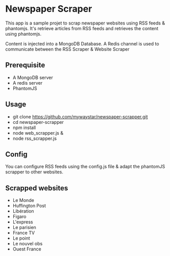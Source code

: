 # Newspaper Scraper

This app is a sample projet to scrap newspaper websites using RSS feeds & phantomjs.
It's retrieve articles from RSS feeds and retrieves the content using phantomjs.

Content is injected into a MongoDB Database. A Redis channel is used to communicate between the RSS Scraper & Website Scraper

## Prerequisite

* A MongoDB server
* A redis server
* PhantomJS

## Usage

* git clone https://github.com/mywaystar/newspaper-scrapper.git
* cd newspaper-scrapper
* npm install
* node web_scrapper.js &
* node rss_scrapper.js

## Config

You can configure RSS feeds using the config.js file & adapt the phantomJS scrapper to other websites.

## Scrapped websites

* Le Monde
* Huffington Post
* Libération
* Figaro
* L'express
* Le parisien
* France TV
* Le point 
* Le nouvel obs
* Ouest France


